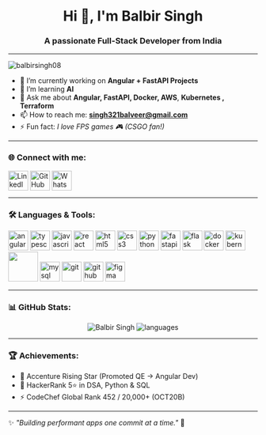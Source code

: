 <h1 align="center">Hi 👋, I'm Balbir Singh</h1>
<h3 align="center">A passionate Full-Stack Developer from India</h3>
<hr>
<p align="left"> <img src="https://komarev.com/ghpvc/?username=balbirsingh08&label=Profile%20views&color=0e75b6&style=flat" alt="balbirsingh08" /> </p>

- 🔭 I’m currently working on **Angular + FastAPI Projects**  
- 🌱 I’m learning  **AI**
- 💬 Ask me about **Angular, FastAPI, Docker, AWS**, **Kubernetes , Terraform** 
- 📫 How to reach me: **singh321balveer@gmail.com**  
- ⚡ Fun fact: *I love FPS games 🎮 (CSGO fan!)*  

---

### 🌐 Connect with me:
<p align="left">
<a href="https://linkedin.com/in/balbir-singh-52446a191" target="blank"><img align="center" src="https://cdn.jsdelivr.net/gh/devicons/devicon/icons/linkedin/linkedin-original.svg" alt="LinkedIn" height="40" width="40" /></a>
<a href="https://github.com/balbirsingh08" target="blank"><img align="center" src="https://cdn.jsdelivr.net/gh/devicons/devicon/icons/github/github-original.svg" alt="GitHub" height="40" width="40" /></a>
<a href="https://wa.me/917611843103" target="blank"><img align="center" src="https://cdn.jsdelivr.net/gh/devicons/devicon/icons/google/google-original.svg" alt="WhatsApp" height="40" width="40" /></a>
</p>

---

### 🛠️ Languages & Tools:
<p align="left"> 
  <img src="https://cdn.jsdelivr.net/gh/devicons/devicon/icons/angular/angular-original.svg" alt="angular" width="40" height="40"/>
  <img src="https://cdn.jsdelivr.net/gh/devicons/devicon/icons/typescript/typescript-original.svg" alt="typescript" width="40" height="40"/>
  <img src="https://cdn.jsdelivr.net/gh/devicons/devicon/icons/javascript/javascript-original.svg" alt="javascript" width="40" height="40"/>
  <img src="https://cdn.jsdelivr.net/gh/devicons/devicon/icons/react/react-original.svg" alt="react" width="40" height="40"/>
  <img src="https://cdn.jsdelivr.net/gh/devicons/devicon/icons/html5/html5-original.svg" alt="html5" width="40" height="40"/>
  <img src="https://cdn.jsdelivr.net/gh/devicons/devicon/icons/css3/css3-original.svg" alt="css3" width="40" height="40"/>
  <img src="https://cdn.jsdelivr.net/gh/devicons/devicon/icons/python/python-original.svg" alt="python" width="40" height="40"/>
  <img src="https://cdn.jsdelivr.net/gh/devicons/devicon/icons/fastapi/fastapi-original.svg" alt="fastapi" width="40" height="40"/>
  <img src="https://cdn.jsdelivr.net/gh/devicons/devicon/icons/flask/flask-original.svg" alt="flask" width="40" height="40"/>
  <img src="https://cdn.jsdelivr.net/gh/devicons/devicon/icons/docker/docker-original.svg" alt="docker" width="40" height="40"/>
  <img src="https://cdn.jsdelivr.net/gh/devicons/devicon/icons/kubernetes/kubernetes-plain.svg" alt="kubernetes" width="40" height="40"/>
  <img src="https://cdn.jsdelivr.net/gh/devicons/devicon@latest/icons/amazonwebservices/amazonwebservices-plain-wordmark.svg" width="60" height="60"/>    
  <img src="https://cdn.jsdelivr.net/gh/devicons/devicon/icons/mysql/mysql-original.svg" alt="mysql" width="40" height="40"/>
  <img src="https://cdn.jsdelivr.net/gh/devicons/devicon/icons/git/git-original.svg" alt="git" width="40" height="40"/>
  <img src="https://cdn.jsdelivr.net/gh/devicons/devicon/icons/github/github-original.svg" alt="github" width="40" height="40"/>
  <img src="https://cdn.jsdelivr.net/gh/devicons/devicon/icons/figma/figma-original.svg" alt="figma" width="40" height="40"/>
</p>

---

### 📊 GitHub Stats:
<p align="center">
  <img src="https://github-readme-stats.vercel.app/api?username=balbirsingh08&show_icons=true&theme=tokyonight" alt="Balbir Singh" />
  <img src="https://github-readme-stats.vercel.app/api/top-langs/?username=balbirsingh08&layout=compact&theme=tokyonight" alt="languages" />
</p>

---

### 🏆 Achievements:
- 🥇 Accenture Rising Star (Promoted QE → Angular Dev)  
- 🏅 HackerRank 5⭐ in DSA, Python & SQL  
- ⚡ CodeChef Global Rank 452 / 20,000+ (OCT20B)  

---
✨ *"Building performant apps one commit at a time."* 🚀
